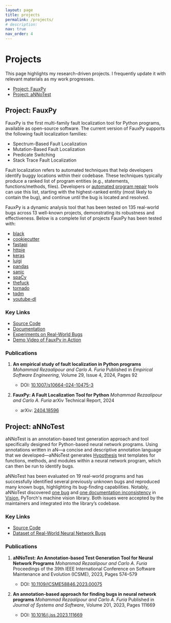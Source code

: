 ```yaml
---
layout: page
title: projects
permalink: /projects/
# description:
nav: true
nav_order: 4
---
```



# Projects

This page highlights my research-driven projects. I frequently update it with
relevant materials as my work progresses.

- [Project: FauxPy](#project-fauxpy)
- [Project: aNNoTest](#project-annotest)

## Project: FauxPy

FauxPy is the first multi-family fault localization tool for Python programs,
available as open-source software. The current version of FauxPy supports the
following fault localization families:
- Spectrum-Based Fault Localization
- Mutation-Based Fault Localization
- Predicate Switching
- Stack Trace Fault Localization

Fault localization refers to automated techniques that help developers identify
buggy locations within their codebase. These techniques typically produce a
ranked list of program entities (e.g., statements, functions/methods, files).
Developers or [automated program repair](https://program-repair.org) tools can
use this list, starting with the highest-ranked entity (most likely to contain
the bug), and continue until the bug is located and resolved.

FauxPy is a dynamic analysis tool that has been tested on 135 real-world bugs
across 13 well-known projects, demonstrating its robustness and effectiveness.
Below is a complete list of projects FauxPy has been tested with:

- [black](https://github.com/psf/black)
- [cookiecutter](https://github.com/cookiecutter/cookiecutter)
- [fastapi](https://github.com/tiangolo/fastapi)
- [httpie](https://github.com/jakubroztocil/httpie)
- [keras](https://github.com/keras-team/keras)
- [luigi](https://github.com/spotify/luigi)
- [pandas](https://github.com/pandas-dev/pandas)
- [sanic](https://github.com/huge-success/sanic)
- [spaCy](https://github.com/explosion/spaCy)
- [thefuck](https://github.com/nvbn/thefuck)
- [tornado](https://github.com/tornadoweb/tornado)
- [tqdm](https://github.com/tqdm/tqdm)
- [youtube-dl](https://github.com/ytdl-org/youtube-dl)

### Key Links

- [Source Code](https://github.com/atom-sw/fauxpy)
- [Documentation](https://fauxpy.readthedocs.io)
- [Experiments on Real-World Bugs](https://github.com/atom-sw/fauxpy-experiments)
- [Demo Video of FauxPy in Action](https://www.youtube.com/watch?v=6ooPPiwd79g)

### Publications

1. **An empirical study of fault localization in Python programs**
   *Mohammad Rezaalipour and Carlo A. Furia*
   Published in *Empirical Software Engineering*, Volume 29, Issue 4, 2024, Pages 92
   - DOI: [10.1007/s10664-024-10475-3](https://doi.org/10.1007/s10664-024-10475-3)

2. **FauxPy: A Fault Localization Tool for Python**
   *Mohammad Rezaalipour and Carlo A. Furia*
   arXiv Technical Report, 2024
   - arXiv: [2404.18596](https://arxiv.org/abs/2404.18596)

## Project: aNNoTest

aNNoTest is an annotation-based test generation approach and tool specifically designed
for Python-based neural network programs. Using annotations written in aN—a
concise and descriptive annotation language that we developed—aNNoTest generates
[Hypothesis](https://hypothesis.readthedocs.io) test templates for functions,
methods, and modules within a neural network program, which can then be run to
identify bugs.

aNNoTest has been evaluated on 19 real-world programs and has successfully
identified several previously unknown bugs and reproduced many known bugs,
highlighting its bug-finding capabilities. Notably, aNNoTest discovered [one
bug](https://github.com/pytorch/vision/issues/5209) and [one documentation
inconsistency](https://github.com/pytorch/vision/issues/6607) in
[Vision](https://github.com/pytorch/vision), PyTorch's machine vision library.
Both issues were accepted by the maintainers and integrated into the library’s
codebase.

### Key Links

- [Source Code](https://github.com/atom-sw/annotest)
- [Dataset of Real-World Neural Network Bugs](https://github.com/atom-sw/annotest-subjects)

### Publications

1. **aNNoTest: An Annotation-based Test Generation Tool for Neural Network Programs**
   *Mohammad Rezaalipour and Carlo A. Furia*
   Proceedings of the 39th IEEE International Conference on Software Maintenance
   and Evolution (ICSME), 2023, Pages 574–579
   - DOI: [10.1109/ICSME58846.2023.00075](https://doi.org/10.1109/ICSME58846.2023.00075)

2. **An annotation-based approach for finding bugs in neural network programs**
   *Mohammad Rezaalipour and Carlo A. Furia*
   Published in *Journal of Systems and Software*, Volume 201, 2023, Pages 111669
   - DOI: [10.1016/j.jss.2023.111669](https://doi.org/10.1016/j.jss.2023.111669)
